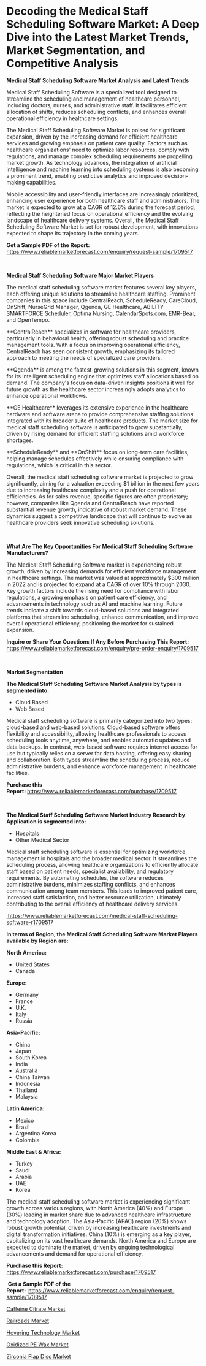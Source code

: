 <p><h1>Decoding the Medical Staff Scheduling Software Market: A Deep Dive into the Latest Market Trends, Market Segmentation, and Competitive Analysis</h1></p><p><strong>Medical Staff Scheduling Software Market Analysis and Latest Trends</strong></p>
<p><p>Medical Staff Scheduling Software is a specialized tool designed to streamline the scheduling and management of healthcare personnel, including doctors, nurses, and administrative staff. It facilitates efficient allocation of shifts, reduces scheduling conflicts, and enhances overall operational efficiency in healthcare settings.</p><p>The Medical Staff Scheduling Software Market is poised for significant expansion, driven by the increasing demand for efficient healthcare services and growing emphasis on patient care quality. Factors such as healthcare organizations' need to optimize labor resources, comply with regulations, and manage complex scheduling requirements are propelling market growth. As technology advances, the integration of artificial intelligence and machine learning into scheduling systems is also becoming a prominent trend, enabling predictive analytics and improved decision-making capabilities.</p><p>Mobile accessibility and user-friendly interfaces are increasingly prioritized, enhancing user experience for both healthcare staff and administrators. The market is expected to grow at a CAGR of 12.6% during the forecast period, reflecting the heightened focus on operational efficiency and the evolving landscape of healthcare delivery systems. Overall, the Medical Staff Scheduling Software Market is set for robust development, with innovations expected to shape its trajectory in the coming years.</p></p>
<p><strong>Get a Sample PDF of the Report:&nbsp;</strong> <a href="https://www.reliablemarketforecast.com/enquiry/request-sample/1709517?utm_campaign=1169&utm_medium=2&utm_source=Github&utm_content=ia&utm_term=21102024&utm_id=medical-staff-scheduling-software">https://www.reliablemarketforecast.com/enquiry/request-sample/1709517</a></p>
<p>&nbsp;</p>
<p><strong>Medical Staff Scheduling Software Major Market Players</strong></p>
<p><p>The medical staff scheduling software market features several key players, each offering unique solutions to streamline healthcare staffing. Prominent companies in this space include CentralReach, ScheduleReady, CareCloud, OnShift, NurseGrid Manager, Qgenda, GE Healthcare, ABILITY SMARTFORCE Scheduler, Optima Nursing, CalendarSpots.com, EMR-Bear, and OpenTempo.</p><p>**CentralReach** specializes in software for healthcare providers, particularly in behavioral health, offering robust scheduling and practice management tools. With a focus on improving operational efficiency, CentralReach has seen consistent growth, emphasizing its tailored approach to meeting the needs of specialized care providers.</p><p>**Qgenda** is among the fastest-growing solutions in this segment, known for its intelligent scheduling engine that optimizes staff allocations based on demand. The company's focus on data-driven insights positions it well for future growth as the healthcare sector increasingly adopts analytics to enhance operational workflows.</p><p>**GE Healthcare** leverages its extensive experience in the healthcare hardware and software arena to provide comprehensive staffing solutions integrated with its broader suite of healthcare products. The market size for medical staff scheduling software is anticipated to grow substantially, driven by rising demand for efficient staffing solutions amid workforce shortages.</p><p>**ScheduleReady** and **OnShift** focus on long-term care facilities, helping manage schedules effectively while ensuring compliance with regulations, which is critical in this sector. </p><p>Overall, the medical staff scheduling software market is projected to grow significantly, aiming for a valuation exceeding $1 billion in the next few years due to increasing healthcare complexity and a push for operational efficiencies. As for sales revenue, specific figures are often proprietary; however, companies like Qgenda and CentralReach have reported substantial revenue growth, indicative of robust market demand. These dynamics suggest a competitive landscape that will continue to evolve as healthcare providers seek innovative scheduling solutions.</p></p>
<p>&nbsp;</p>
<p><strong>What Are The Key Opportunities For Medical Staff Scheduling Software Manufacturers?</strong></p>
<p><p>The Medical Staff Scheduling Software market is experiencing robust growth, driven by increasing demands for efficient workforce management in healthcare settings. The market was valued at approximately $300 million in 2022 and is projected to expand at a CAGR of over 10% through 2030. Key growth factors include the rising need for compliance with labor regulations, a growing emphasis on patient care efficiency, and advancements in technology such as AI and machine learning. Future trends indicate a shift towards cloud-based solutions and integrated platforms that streamline scheduling, enhance communication, and improve overall operational efficiency, positioning the market for sustained expansion.</p></p>
<p><strong>Inquire or Share Your Questions If Any Before Purchasing This Report:</strong> <a href="https://www.reliablemarketforecast.com/enquiry/pre-order-enquiry/1709517?utm_campaign=1169&utm_medium=2&utm_source=Github&utm_content=ia&utm_term=21102024&utm_id=medical-staff-scheduling-software">https://www.reliablemarketforecast.com/enquiry/pre-order-enquiry/1709517</a></p>
<p>&nbsp;</p>
<p><strong>Market Segmentation</strong></p>
<p><strong>The Medical Staff Scheduling Software Market Analysis by types is segmented into:</strong></p>
<p><ul><li>Cloud Based</li><li>Web Based</li></ul></p>
<p><p>Medical staff scheduling software is primarily categorized into two types: cloud-based and web-based solutions. Cloud-based software offers flexibility and accessibility, allowing healthcare professionals to access scheduling tools anytime, anywhere, and enables automatic updates and data backups. In contrast, web-based software requires internet access for use but typically relies on a server for data hosting, offering easy sharing and collaboration. Both types streamline the scheduling process, reduce administrative burdens, and enhance workforce management in healthcare facilities.</p></p>
<p><strong>Purchase this Report:&nbsp;</strong><a href="https://www.reliablemarketforecast.com/purchase/1709517?utm_campaign=1169&utm_medium=2&utm_source=Github&utm_content=ia&utm_term=21102024&utm_id=medical-staff-scheduling-software">https://www.reliablemarketforecast.com/purchase/1709517</a></p>
<p>&nbsp;</p>
<p><strong>The Medical Staff Scheduling Software Market Industry Research by Application is segmented into:</strong></p>
<p><ul><li>Hospitals</li><li>Other Medical Sector</li></ul></p>
<p><p>Medical staff scheduling software is essential for optimizing workforce management in hospitals and the broader medical sector. It streamlines the scheduling process, allowing healthcare organizations to efficiently allocate staff based on patient needs, specialist availability, and regulatory requirements. By automating schedules, the software reduces administrative burdens, minimizes staffing conflicts, and enhances communication among team members. This leads to improved patient care, increased staff satisfaction, and better resource utilization, ultimately contributing to the overall efficiency of healthcare delivery services.</p></p>
<p><a href="https://www.reliablemarketforecast.com/medical-staff-scheduling-software-r1709517?utm_campaign=1169&utm_medium=2&utm_source=Github&utm_content=ia&utm_term=21102024&utm_id=medical-staff-scheduling-software">&nbsp;https://www.reliablemarketforecast.com/medical-staff-scheduling-software-r1709517</a></p>
<p><strong>In terms of Region, the Medical Staff Scheduling Software Market Players available by Region are:</strong></p>
<p>
    <p> <strong> North America: </strong>
        <ul>
            <li>United States</li>
            <li>Canada</li>
        </ul>
        </p> 
    <p> <strong> Europe: </strong>
        <ul>
            <li>Germany</li>
            <li>France</li>
            <li>U.K.</li>
            <li>Italy</li>
            <li>Russia</li>
        </ul>
        </p> 
    <p> <strong> Asia-Pacific: </strong>
        <ul>
            <li>China</li>
            <li>Japan</li>
            <li>South Korea</li>
            <li>India</li>
            <li>Australia</li>
            <li>China Taiwan</li>
            <li>Indonesia</li>
            <li>Thailand</li>
            <li>Malaysia</li>
        </ul>
        </p> 
    <p> <strong> Latin America: </strong>
        <ul>
            <li>Mexico</li>
            <li>Brazil</li>
            <li>Argentina Korea</li>
            <li>Colombia</li>
        </ul>
        </p> 
    <p> <strong> Middle East & Africa: </strong>
        <ul>
            <li>Turkey</li>
            <li>Saudi</li>
            <li>Arabia</li>
            <li>UAE</li>
            <li>Korea</li>
        </ul>
    </p>
    </p>
<p><p>The medical staff scheduling software market is experiencing significant growth across various regions, with North America (40%) and Europe (30%) leading in market share due to advanced healthcare infrastructure and technology adoption. The Asia-Pacific (APAC) region (20%) shows robust growth potential, driven by increasing healthcare investments and digital transformation initiatives. China (10%) is emerging as a key player, capitalizing on its vast healthcare demands. North America and Europe are expected to dominate the market, driven by ongoing technological advancements and demand for operational efficiency.</p></p>
<p><strong>Purchase this Report: </strong><a href="https://www.reliablemarketforecast.com/purchase/1709517?utm_campaign=1169&utm_medium=2&utm_source=Github&utm_content=ia&utm_term=21102024&utm_id=medical-staff-scheduling-software">https://www.reliablemarketforecast.com/purchase/1709517</a></p>
<p>&nbsp;<strong>Get a Sample PDF of the Report:&nbsp;&nbsp;</strong><a href="https://www.reliablemarketforecast.com/enquiry/request-sample/1709517?utm_campaign=1169&utm_medium=2&utm_source=Github&utm_content=ia&utm_term=21102024&utm_id=medical-staff-scheduling-software">https://www.reliablemarketforecast.com/enquiry/request-sample/1709517</a></p>
<p><strong></strong></p>
<p><p><a href="https://www.linkedin.com/pulse/global-caffeine-citrate-market-landscape-future-trends-fxvtc?utm_campaign=1169&utm_medium=2&utm_source=Github&utm_content=ia&utm_term=21102024&utm_id=medical-staff-scheduling-software">Caffeine Citrate Market</a></p><p><a href="https://github.com/connornew3y/Market-Research-Report-List-1/blob/main/railroads-market.md?utm_campaign=1169&utm_medium=2&utm_source=Github&utm_content=ia&utm_term=21102024&utm_id=medical-staff-scheduling-software">Railroads Market</a></p><p><a href="https://github.com/johnieimmarta/Market-Research-Report-List-1/blob/main/hovering-technology-market.md?utm_campaign=1169&utm_medium=2&utm_source=Github&utm_content=ia&utm_term=21102024&utm_id=medical-staff-scheduling-software">Hovering Technology Market</a></p><p><a href="https://medium.com/@destinybqdicha/comprehensive-oxidized-pe-wax-market-report-regional-analysis-and-growth-forecast-2024-2031-f1dba2148db6?postPublishedType=repub&utm_campaign=1169&utm_medium=2&utm_source=Github&utm_content=ia&utm_term=21102024&utm_id=medical-staff-scheduling-software">Oxidized PE Wax Market</a></p><p><a href="https://issuu.com/reportprime-2/docs/zirconia-flap-disc-market-size-2030_24e0560744d1bf?utm_campaign=1169&utm_medium=2&utm_source=Github&utm_content=ia&utm_term=21102024&utm_id=medical-staff-scheduling-software">Zirconia Flap Disc Market</a></p></p>